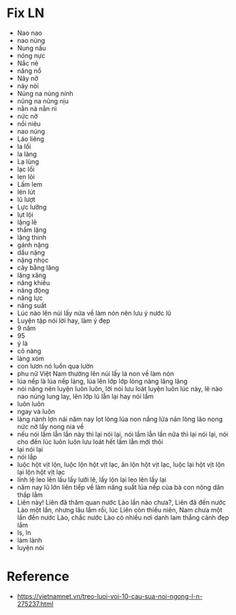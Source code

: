 # Fix LN
- Nao nao
- nao núng
- Nung nấu
- nóng nực
- Nắc nẻ
- năng nổ
- Nảy nở
- nảy nòi
- Núng na núng nính
- nũng na nũng nịu
- nằn nà nằn nì
- nức nở
- nồi niêu
- nao núng
- Láo liêng
- la lối
- la làng
- Lạ lùng
- lạc lối
- len lỏi
- Lấm lem
- lén lút
- lũ lượt
- Lực lưỡng
- lụt lội
- lặng lẽ
- thầm lặng
- lặng thinh
- gánh nặng
- dấu nặng
- nặng nhọc
- cây bằng lăng
- lăng xăng
- năng khiếu
- năng động
- năng lực
- năng suất
- Lúc nào lên núi lấy nứa về làm nón nên lưu ý nước lũ
- Luyện tập nói lời hay, làm ý đẹp
- 9 năm
- 95
- ý là
- cô nàng
- làng xóm
- con lươn nó luồn qua lườn
- phu nữ Việt Nam thường lên núi lấy lá non về làm nón
- lúa nếp là lúa nếp làng, lúa lên lớp lớp lòng nàng lâng lâng
- nói năng nên luyện luôn luôn, lời nói lưu loát luyện luôn lúc này, lẽ nào nao núng lung lay, lên lớp lú lẫn lại hay nói lầm
- luôn luôn
- ngay và luôn
- làng nành lợn nái năm nay lọt lòng lúa non nắng lửa nản lòng lão nong nức nở lấy nong nia về
- nếu nói lầm lẫn lần này thì lại nói lại, nói lầm lẫn lần nữa thì lại nói lại, nói cho đến lúc luôn luôn lưu loát hết lầm lẫn mới thôi
- lại nói lại
- nói lắp
- luộc hột vịt lộn, luộc lộn hột vịt lạc, ăn lộn hột vịt lạc, luộc lại hột vịt lộn lại lộn hột vịt lạc
- lính lệ leo lên lầu lấy lưỡi lê, lấy lộn lại leo lên lấy lại
- năm nay lũ lớn liên tiếp về làm năng suất lúa nếp của bà con nông dân thấp lắm
- Liên này! Liên đã thăm quan nước Lào lần nào chưa?, Liên đã đến nước Lào một lần, nhưng lâu lắm rồi, lúc Liên còn thiếu niên, Nam chưa một lần đến nước Lào, chắc nước Lào có nhiều nơi danh lam thắng cảnh đẹp lắm
- ls, ln
- làm lành
- luyện nói

# Reference
- https://vietnamnet.vn/treo-luoi-voi-10-cau-sua-noi-ngong-l-n-275237.html